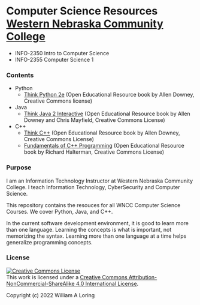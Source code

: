 # Computer Science Resources  [Western Nebraska Community College](https://www.wncc.edu)

- INFO-2350 Intro to Computer Science
- INFO-2355 Computer Science 1

### Contents
- Python
  - [Think Python 2e](http://greenteapress.com/thinkpython2/thinkpython2.pdf) (Open Educational Resource book by Allen Downey, Creative Commons license)
- Java
  - [Think Java 2 Interactive](https://books.trinket.io/thinkjava2/) (Open Educational Resource book by Allen Downey and Chris Mayfield, Creative Commons License)
- C++
  - [Think C++](http://www.greenteapress.com/thinkcpp/thinkCScpp.pdf) (Open Educational Resource book by Allen Downey, Creative Commons License)
  - [Fundamentals of C++ Programming](./CPP%20Activities/Fundamentals%20of%20Cplusplus%20Programming.pdf) (Open Educational Resource book by Richard Halterman, Creative Commons License)

### Purpose
I am an Information Technology Instructor at Western Nebraska Community College. I teach Information Technology, CyberSecurity and Computer Science.

This repository contains the resouces for all WNCC Computer Science Courses. We cover Python, Java, and C++.

In the current software development environment, it is good to learn more than one language. Learning the concepts is what is important, not memorizing the syntax. Learning more than one language at a time helps generalize programming concepts.

### License
<a rel="license" href="http://creativecommons.org/licenses/by-nc-sa/4.0/"><img alt="Creative Commons License" style="border-width:0" src="https://i.creativecommons.org/l/by-nc-sa/4.0/88x31.png" /></a><br />This work is licensed under a <a rel="license" href="http://creativecommons.org/licenses/by-nc-sa/4.0/">Creative Commons Attribution-NonCommercial-ShareAlike 4.0 International License</a>.

Copyright (c) 2022 William A Loring
